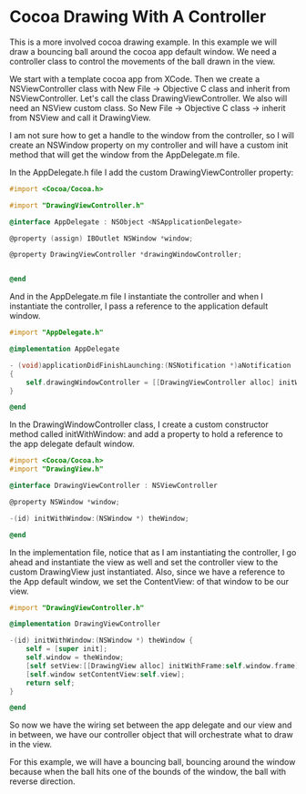 Cocoa Drawing With A Controller
===============================

This is a more involved cocoa drawing example.  In this example we will draw a bouncing ball around the cocoa app default window.
We need a controller class to control the movements of the ball drawn in the view.

We start with a template cocoa app from XCode. Then we create a NSViewController class with New File -> Objective C class and inherit from NSViewController. Let's call the class DrawingViewController. We also will need an NSView custom class. So New File -> Objective C class -> inherit from NSView and call it DrawingView.

I am not sure how to get a handle to the window from the controller, so I will create an NSWindow property on my controller and will have a custom init method that will get the window from the AppDelegate.m file.

In the AppDelegate.h file I add the custom DrawingViewController property:
``` objective-c
#import <Cocoa/Cocoa.h>

#import "DrawingViewController.h"

@interface AppDelegate : NSObject <NSApplicationDelegate>

@property (assign) IBOutlet NSWindow *window;

@property DrawingViewController *drawingWindowController;


@end
```

And in the AppDelegate.m file I instantiate the controller and when I instantiate the controller, I pass a reference to the application default window.

``` objective-c
#import "AppDelegate.h"

@implementation AppDelegate

- (void)applicationDidFinishLaunching:(NSNotification *)aNotification
{
    self.drawingWindowController = [[DrawingViewController alloc] initWithWindow:self.window];
}

@end
```

In the DrawingWindowController class, I create a custom constructor method called initWithWindow: and add a property to hold a reference to the app delegate default
window.


``` objective-c
#import <Cocoa/Cocoa.h>
#import "DrawingView.h"

@interface DrawingViewController : NSViewController

@property NSWindow *window;

-(id) initWithWindow:(NSWindow *) theWindow;

@end
```

In the implementation file, notice that as I am instantiating the controller, I go ahead and instantiate the view as well and 
set the controller view to the custom DrawingView just instantiated. Also, since we have a reference to the App default window, 
we set the ContentView: of that window to be our view.

``` objective-c
#import "DrawingViewController.h"

@implementation DrawingViewController

-(id) initWithWindow:(NSWindow *) theWindow {
    self = [super init];
    self.window = theWindow;
    [self setView:[[DrawingView alloc] initWithFrame:self.window.frame]];
    [self.window setContentView:self.view];
    return self;
}

@end
```

So now we have the wiring set between the app delegate and our view and in between, we have our controller object that will orchestrate what to draw in the view.

For this example, we will have a bouncing ball, bouncing around the window because when the ball hits one of the bounds of the window, the ball with reverse direction.


